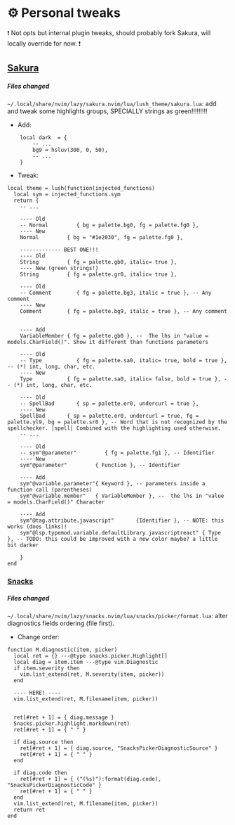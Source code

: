 
# :gear: Personal tweaks

:exclamation: Not opts but internal plugin tweaks, should probably fork Sakura, will locally override for now. :exclamation:

## [Sakura](https://github.com/anAcc22/sakura.nvim)

##### Files changed
`~/.local/share/nvim/lazy/sakura.nvim/lua/lush_theme/sakura.lua`: add and tweak some highlights groups, SPECIALLY strings as green!!!!!!!!!


- Add:
```{lua}
    local dark  = {
        -- ...
        bg9 = hsluv(300, 0, 50),
        -- ...
    }

```

- Tweak:

```{lua}
local theme = lush(function(injected_functions)
  local sym = injected_functions.sym
  return {
    -- ...

    ---- Old
    -- Normal         { bg = palette.bg0, fg = palette.fg0 },
    ---- New
    Normal         { bg = "#1e2030", fg = palette.fg0 },

    ------------- BEST ONE!!!
    ---- Old
    String         { fg = palette.gb0, italic= true },
    ---- New (green strings!)
    String         { fg = palette.gr0, italic= true },

    ---- Old
    -- Comment        { fg = palette.bg3, italic = true }, -- Any comment
    ---- New
    Comment        { fg = palette.bg9, italic = true }, -- Any comment


    ---- Add
    VariableMember { fg = palette.gb0 }, --  The lhs in "value = models.CharField()". Show it different than functions parameters

    ---- Old
    -- Type           { fg = palette.sa0, italic= true, bold = true }, -- (*) int, long, char, etc.
    ---- New
    Type           { fg = palette.sa0, italic= false, bold = true }, -- (*) int, long, char, etc.

    ---- Old
    -- SpellBad       { sp = palette.er0, undercurl = true }, 
    ---- New
    SpellBad       { sp = palette.er0, undercurl = true, fg = palette.yl9, bg = palette.sr0 }, -- Word that is not recognized by the spellchecker. |spell| Combined with the highlighting used otherwise.
    -- ...

    ---- Old
    -- sym"@parameter"         { fg = palette.fg1 }, -- Identifier
    ---- New
    sym"@parameter"         { Function }, -- Identifier

    ---- Add
    sym"@variable.parameter"{ Keyword }, -- parameters inside a function call (parentheses)
    sym"@variable.member"   { VariableMember }, --  the lhs in "value = models.CharField()" Character

    ---- Add
    sym"@tag.attribute.javascript"       {Identifier }, -- NOTE: this works (does links)!
    sym"@lsp.typemod.variable.defaultLibrary.javascriptreact" { Type }, -- TODO: this could be improved with a new color maybe? a little bit darker

    }
end

```

### [Snacks](https://github.com/folke/snacks.nvim)

##### Files changed

`~/.local/share/nvim/lazy/snacks.nvim/lua/snacks/picker/format.lua`: alter diagnostics fields ordering (file first).

- Change order:

```{lua}
function M.diagnostic(item, picker)
  local ret = {} ---@type snacks.picker.Highlight[]
  local diag = item.item ---@type vim.Diagnostic
  if item.severity then
    vim.list_extend(ret, M.severity(item, picker))
  end

  ---- HERE! ----
  vim.list_extend(ret, M.filename(item, picker))


  ret[#ret + 1] = { diag.message }
  Snacks.picker.highlight.markdown(ret)
  ret[#ret + 1] = { " " }

  if diag.source then
    ret[#ret + 1] = { diag.source, "SnacksPickerDiagnosticSource" }
    ret[#ret + 1] = { " " }
  end

  if diag.code then
    ret[#ret + 1] = { ("(%s)"):format(diag.code), "SnacksPickerDiagnosticCode" }
    ret[#ret + 1] = { " " }
  end
  vim.list_extend(ret, M.filename(item, picker))
  return ret
end

```

